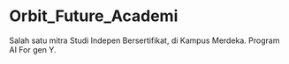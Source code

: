 # Orbit_Future_Academi
Salah satu mitra Studi Indepen Bersertifikat, di Kampus Merdeka. Program AI For gen Y.
